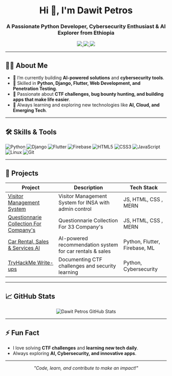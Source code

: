 <h1 align="center">Hi 👋, I'm Dawit Petros</h1>
<h3 align="center">A Passionate Python Developer, Cybersecurity Enthusiast & AI Explorer from Ethiopia</h3>

<p align="center">
  <a href="https://www.linkedin.com/in/dawit-peter-67354a246/" target="_blank">
    <img src="https://img.shields.io/badge/LinkedIn-0A66C2?style=for-the-badge&logo=linkedin&logoColor=white"/>
  </a>
  <a href="https://twitter.com/yourtwitter" target="_blank">
    <img src="https://img.shields.io/badge/Twitter-1DA1F2?style=for-the-badge&logo=twitter&logoColor=white"/>
  </a>
  <a href="mailto:dawitpeter16@gmail.com" target="_blank">
    <img src="https://img.shields.io/badge/Email-D14836?style=for-the-badge&logo=gmail&logoColor=white"/>
  </a>
</p>

---

## 👨‍💻 About Me
- 🔹 I’m currently building **AI-powered solutions** and **cybersecurity tools**.
- 🔹 Skilled in **Python, Django, Flutter, Web Development, and Penetration Testing**.
- 🔹 Passionate about **CTF challenges, bug bounty hunting, and building apps that make life easier**.
- 🔹 Always learning and exploring new technologies like **AI, Cloud, and Emerging Tech**.

---

## 🛠️ Skills & Tools
<p align="left">
  <img alt="Python" src="https://img.shields.io/badge/Python-3776AB?style=for-the-badge&logo=python&logoColor=white"/>
  <img alt="Django" src="https://img.shields.io/badge/Django-092E20?style=for-the-badge&logo=django&logoColor=white"/>
  <img alt="Flutter" src="https://img.shields.io/badge/Flutter-02569B?style=for-the-badge&logo=flutter&logoColor=white"/>
  <img alt="Firebase" src="https://img.shields.io/badge/Firebase-FFCA28?style=for-the-badge&logo=firebase&logoColor=black"/>
  <img alt="HTML5" src="https://img.shields.io/badge/HTML5-E34F26?style=for-the-badge&logo=html5&logoColor=white"/>
  <img alt="CSS3" src="https://img.shields.io/badge/CSS3-1572B6?style=for-the-badge&logo=css3&logoColor=white"/>
  <img alt="JavaScript" src="https://img.shields.io/badge/JavaScript-F7DF1E?style=for-the-badge&logo=javascript&logoColor=black"/>
  <img alt="Linux" src="https://img.shields.io/badge/Linux-FCC624?style=for-the-badge&logo=linux&logoColor=black"/>
  <img alt="Git" src="https://img.shields.io/badge/Git-F05032?style=for-the-badge&logo=git&logoColor=white"/>
</p>

---

## 🌟 Projects
| Project | Description | Tech Stack |
|---------|-------------|------------|
| [Visitor Management System](https://github.com/Dawit-P/visitor-management-system) | Visitor Management System for INSA with admin control | JS, HTML, CSS , MERN |
| [Questionnarie Collection For Company's](https://github.com/Dawit-P/questionnarie-main-changed-) |Questionnarie Collection For 33 Company's | JS, HTML, CSS , MERN|
| [Car Rental, Sales & Services AI](https://github.com/Dawit-P/Car_Rental_Sales_and_Services) | AI-powered recommendation system for car rentals & sales | Python, Flutter, Firebase, ML |
| [TryHackMe Write-ups](https://medium.com/@dawitpetros) | Documenting CTF challenges and security learning | Python, Cybersecurity |


---

## 📈 GitHub Stats
<p align="center">
  <img src="https://github-readme-stats.vercel.app/api?username=Dawit-P&show_icons=true&theme=radical" alt="Dawit Petros GitHub Stats"/>
</p>

---

## ⚡ Fun Fact
- I love solving **CTF challenges** and **learning new tech daily**.  
- Always exploring **AI, Cybersecurity, and innovative apps**.  

---

<p align="center">
  <em>"Code, learn, and contribute to make an impact!"</em>
</p>
